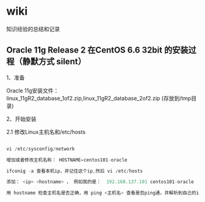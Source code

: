 # wiki

知识经验的总结和记录

## Oracle 11g Release 2 在CentOS 6.6 32bit 的安装过程（静默方式 silent）

1、准备

Oracle 11g安装文件： linux_11gR2_database_1of2.zip,linux_11gR2_database_2of2.zip (存放到/tmp目录)

2、开始安装

2.1 修改Linux主机名和/etc/hosts

```javascript

vi /etc/sysconfig/network

增加或者修改主机名称： HOSTNAME=centos101-oracle

ifconig -a 查看本机ip，并记住这个ip,然后 vi /etc/hosts

添加： <ip> <hostname> ， 例如我的是：  192.168.137.101 centos101-oracle

用 hostname 检查主机名是否正确，用 ping <主机名> 查看是否ping通，并解析到自己的ip。

```